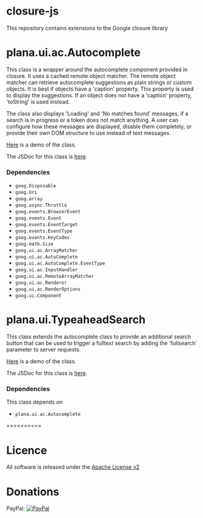 closure-js
==========

This repository contains extensions to the Google closure library

# plana.ui.ac.Autocomplete

This class is a wrapper around the autocomplete component provided in closure. It uses a cached remote object matcher. The remote object matcher can retrieve autocomplete suggestions as plain strings or custom objects. It is best if objects have a 'caption' property. This property is used to display the suggestions. If an object does not have a 'caption' property, 'toString' is used instead.

The class also displays 'Loading' and 'No matches found' messages, if a search is in progress or a token does not match anything. A user can configure how these messages are displayed, disable them completely, or provide their own DOM structure to use instead of text messages.

[Here](http://autocomplete-plana.rhcloud.com/autocomplete.html) is a demo of the class.

The JSDoc for this class is [here](http://htmlpreview.github.io/?http://github.com/plan-a-software/closure-js/blob/master/doc/autocomplete/index.html).

### Dependencies

* ```goog.Disposable```
* ```goog.Uri```
* ```goog.array```
* ```goog.async.Throttle```
* ```goog.events.BrowserEvent```
* ```goog.events.Event```
* ```goog.events.EventTarget```
* ```goog.events.EventType```
* ```goog.events.KeyCodes```
* ```goog.math.Size```
* ```goog.ui.ac.ArrayMatcher```
* ```goog.ui.ac.AutoComplete```
* ```goog.ui.ac.AutoComplete.EventType```
* ```goog.ui.ac.InputHandler```
* ```goog.ui.ac.RemoteArrayMatcher```
* ```goog.ui.ac.Renderer```
* ```goog.ui.ac.RenderOptions```
* ```goog.ui.Component```

# plana.ui.TypeaheadSearch

This class extends the autocomplete class to provide an additional search button that can be used to trigger a fulltext search by adding the 'fullsearch' parameter to server requests.

[Here](http://autocomplete-plana.rhcloud.com/typeaheadsearch.html) is a demo of the class.

The JSDoc for this class is [here](http://htmlpreview.github.io/?http://github.com/plan-a-software/closure-js/blob/master/doc/typeaheadsearch/index.html).

### Dependencies

This class depends on

* ```plana.ui.ac.Autocomplete```

==========

# Licence

All software is released under the [Apache License v2](http://opensource.org/licenses/Apache-2.0)

# Donations


PayPal: [![PayPal](https://www.paypalobjects.com/en_GB/i/btn/btn_donate_LG.gif)](https://www.paypal.com/cgi-bin/webscr?cmd=_donations&business=4TPLHCJWM7CKG&lc=GB&item_name=Plan%2dA%20Software%20Ltd&item_number=Github&currency_code=GBP&bn=PP%2dDonationsBF%3abtn_donate_LG%2egif%3aNonHosted)
